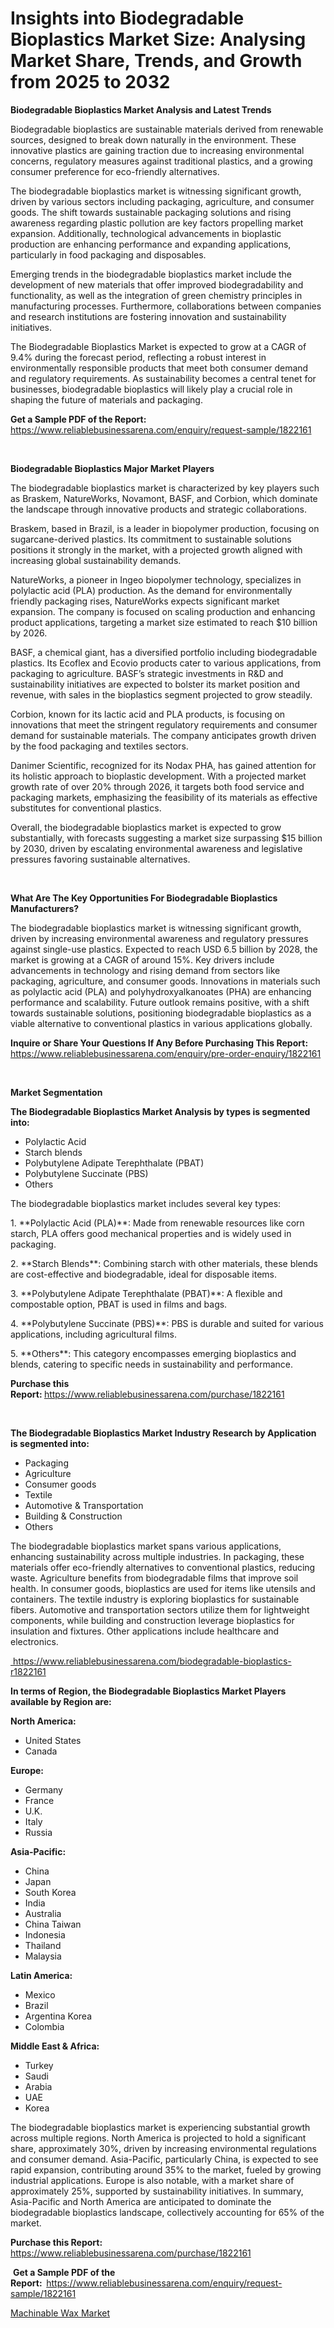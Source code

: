 <p><h1>Insights into Biodegradable Bioplastics Market Size: Analysing Market Share, Trends, and Growth from 2025 to 2032</h1></p><p><strong>Biodegradable Bioplastics Market Analysis and Latest Trends</strong></p>
<p><p>Biodegradable bioplastics are sustainable materials derived from renewable sources, designed to break down naturally in the environment. These innovative plastics are gaining traction due to increasing environmental concerns, regulatory measures against traditional plastics, and a growing consumer preference for eco-friendly alternatives. </p><p>The biodegradable bioplastics market is witnessing significant growth, driven by various sectors including packaging, agriculture, and consumer goods. The shift towards sustainable packaging solutions and rising awareness regarding plastic pollution are key factors propelling market expansion. Additionally, technological advancements in bioplastic production are enhancing performance and expanding applications, particularly in food packaging and disposables.</p><p>Emerging trends in the biodegradable bioplastics market include the development of new materials that offer improved biodegradability and functionality, as well as the integration of green chemistry principles in manufacturing processes. Furthermore, collaborations between companies and research institutions are fostering innovation and sustainability initiatives. </p><p>The Biodegradable Bioplastics Market is expected to grow at a CAGR of 9.4% during the forecast period, reflecting a robust interest in environmentally responsible products that meet both consumer demand and regulatory requirements. As sustainability becomes a central tenet for businesses, biodegradable bioplastics will likely play a crucial role in shaping the future of materials and packaging.</p></p>
<p><strong>Get a Sample PDF of the Report:&nbsp;</strong> <a href="https://www.reliablebusinessarena.com/enquiry/request-sample/1822161?utm_campaign=3042&utm_medium=2&utm_source=Github&utm_content=ia&utm_term=01042025&utm_id=biodegradable-bioplastics">https://www.reliablebusinessarena.com/enquiry/request-sample/1822161</a></p>
<p>&nbsp;</p>
<p><strong>Biodegradable Bioplastics Major Market Players</strong></p>
<p><p>The biodegradable bioplastics market is characterized by key players such as Braskem, NatureWorks, Novamont, BASF, and Corbion, which dominate the landscape through innovative products and strategic collaborations. </p><p>Braskem, based in Brazil, is a leader in biopolymer production, focusing on sugarcane-derived plastics. Its commitment to sustainable solutions positions it strongly in the market, with a projected growth aligned with increasing global sustainability demands.</p><p>NatureWorks, a pioneer in Ingeo biopolymer technology, specializes in polylactic acid (PLA) production. As the demand for environmentally friendly packaging rises, NatureWorks expects significant market expansion. The company is focused on scaling production and enhancing product applications, targeting a market size estimated to reach $10 billion by 2026.</p><p>BASF, a chemical giant, has a diversified portfolio including biodegradable plastics. Its Ecoflex and Ecovio products cater to various applications, from packaging to agriculture. BASF’s strategic investments in R&D and sustainability initiatives are expected to bolster its market position and revenue, with sales in the bioplastics segment projected to grow steadily.</p><p>Corbion, known for its lactic acid and PLA products, is focusing on innovations that meet the stringent regulatory requirements and consumer demand for sustainable materials. The company anticipates growth driven by the food packaging and textiles sectors.</p><p>Danimer Scientific, recognized for its Nodax PHA, has gained attention for its holistic approach to bioplastic development. With a projected market growth rate of over 20% through 2026, it targets both food service and packaging markets, emphasizing the feasibility of its materials as effective substitutes for conventional plastics.</p><p>Overall, the biodegradable bioplastics market is expected to grow substantially, with forecasts suggesting a market size surpassing $15 billion by 2030, driven by escalating environmental awareness and legislative pressures favoring sustainable alternatives.</p></p>
<p>&nbsp;</p>
<p><strong>What Are The Key Opportunities For Biodegradable Bioplastics Manufacturers?</strong></p>
<p><p>The biodegradable bioplastics market is witnessing significant growth, driven by increasing environmental awareness and regulatory pressures against single-use plastics. Expected to reach USD 6.5 billion by 2028, the market is growing at a CAGR of around 15%. Key drivers include advancements in technology and rising demand from sectors like packaging, agriculture, and consumer goods. Innovations in materials such as polylactic acid (PLA) and polyhydroxyalkanoates (PHA) are enhancing performance and scalability. Future outlook remains positive, with a shift towards sustainable solutions, positioning biodegradable bioplastics as a viable alternative to conventional plastics in various applications globally.</p></p>
<p><strong>Inquire or Share Your Questions If Any Before Purchasing This Report:</strong> <a href="https://www.reliablebusinessarena.com/enquiry/pre-order-enquiry/1822161?utm_campaign=3042&utm_medium=2&utm_source=Github&utm_content=ia&utm_term=01042025&utm_id=biodegradable-bioplastics">https://www.reliablebusinessarena.com/enquiry/pre-order-enquiry/1822161</a></p>
<p>&nbsp;</p>
<p><strong>Market Segmentation</strong></p>
<p><strong>The Biodegradable Bioplastics Market Analysis by types is segmented into:</strong></p>
<p><ul><li>Polylactic Acid</li><li>Starch blends</li><li>Polybutylene Adipate Terephthalate (PBAT)</li><li>Polybutylene Succinate (PBS)</li><li>Others</li></ul></p>
<p><p>The biodegradable bioplastics market includes several key types: </p><p>1. **Polylactic Acid (PLA)**: Made from renewable resources like corn starch, PLA offers good mechanical properties and is widely used in packaging. </p><p>2. **Starch Blends**: Combining starch with other materials, these blends are cost-effective and biodegradable, ideal for disposable items. </p><p>3. **Polybutylene Adipate Terephthalate (PBAT)**: A flexible and compostable option, PBAT is used in films and bags. </p><p>4. **Polybutylene Succinate (PBS)**: PBS is durable and suited for various applications, including agricultural films. </p><p>5. **Others**: This category encompasses emerging bioplastics and blends, catering to specific needs in sustainability and performance.</p></p>
<p><strong>Purchase this Report:&nbsp;</strong><a href="https://www.reliablebusinessarena.com/purchase/1822161?utm_campaign=3042&utm_medium=2&utm_source=Github&utm_content=ia&utm_term=01042025&utm_id=biodegradable-bioplastics">https://www.reliablebusinessarena.com/purchase/1822161</a></p>
<p>&nbsp;</p>
<p><strong>The Biodegradable Bioplastics Market Industry Research by Application is segmented into:</strong></p>
<p><ul><li>Packaging</li><li>Agriculture</li><li>Consumer goods</li><li>Textile</li><li>Automotive & Transportation</li><li>Building & Construction</li><li>Others</li></ul></p>
<p><p>The biodegradable bioplastics market spans various applications, enhancing sustainability across multiple industries. In packaging, these materials offer eco-friendly alternatives to conventional plastics, reducing waste. Agriculture benefits from biodegradable films that improve soil health. In consumer goods, bioplastics are used for items like utensils and containers. The textile industry is exploring bioplastics for sustainable fibers. Automotive and transportation sectors utilize them for lightweight components, while building and construction leverage bioplastics for insulation and fixtures. Other applications include healthcare and electronics.</p></p>
<p><a href="https://www.reliablebusinessarena.com/biodegradable-bioplastics-r1822161?utm_campaign=3042&utm_medium=2&utm_source=Github&utm_content=ia&utm_term=01042025&utm_id=biodegradable-bioplastics">&nbsp;https://www.reliablebusinessarena.com/biodegradable-bioplastics-r1822161</a></p>
<p><strong>In terms of Region, the Biodegradable Bioplastics Market Players available by Region are:</strong></p>
<p>
    <p> <strong> North America: </strong>
        <ul>
            <li>United States</li>
            <li>Canada</li>
        </ul>
        </p> 
    <p> <strong> Europe: </strong>
        <ul>
            <li>Germany</li>
            <li>France</li>
            <li>U.K.</li>
            <li>Italy</li>
            <li>Russia</li>
        </ul>
        </p> 
    <p> <strong> Asia-Pacific: </strong>
        <ul>
            <li>China</li>
            <li>Japan</li>
            <li>South Korea</li>
            <li>India</li>
            <li>Australia</li>
            <li>China Taiwan</li>
            <li>Indonesia</li>
            <li>Thailand</li>
            <li>Malaysia</li>
        </ul>
        </p> 
    <p> <strong> Latin America: </strong>
        <ul>
            <li>Mexico</li>
            <li>Brazil</li>
            <li>Argentina Korea</li>
            <li>Colombia</li>
        </ul>
        </p> 
    <p> <strong> Middle East & Africa: </strong>
        <ul>
            <li>Turkey</li>
            <li>Saudi</li>
            <li>Arabia</li>
            <li>UAE</li>
            <li>Korea</li>
        </ul>
    </p>
    </p>
<p><p>The biodegradable bioplastics market is experiencing substantial growth across multiple regions. North America is projected to hold a significant share, approximately 30%, driven by increasing environmental regulations and consumer demand. Asia-Pacific, particularly China, is expected to see rapid expansion, contributing around 35% to the market, fueled by growing industrial applications. Europe is also notable, with a market share of approximately 25%, supported by sustainability initiatives. In summary, Asia-Pacific and North America are anticipated to dominate the biodegradable bioplastics landscape, collectively accounting for 65% of the market.</p></p>
<p><strong>Purchase this Report: </strong><a href="https://www.reliablebusinessarena.com/purchase/1822161?utm_campaign=3042&utm_medium=2&utm_source=Github&utm_content=ia&utm_term=01042025&utm_id=biodegradable-bioplastics">https://www.reliablebusinessarena.com/purchase/1822161</a></p>
<p>&nbsp;<strong>Get a Sample PDF of the Report:&nbsp;&nbsp;</strong><a href="https://www.reliablebusinessarena.com/enquiry/request-sample/1822161?utm_campaign=3042&utm_medium=2&utm_source=Github&utm_content=ia&utm_term=01042025&utm_id=biodegradable-bioplastics">https://www.reliablebusinessarena.com/enquiry/request-sample/1822161</a></p>
<p><strong></strong></p>
<p><p><a href="https://github.com/sapsaidamary/Market-Research-Report-List-1/blob/main/machinable-wax-market.md?utm_campaign=3042&utm_medium=2&utm_source=Github&utm_content=ia&utm_term=01042025&utm_id=biodegradable-bioplastics">Machinable Wax Market</a></p></p>